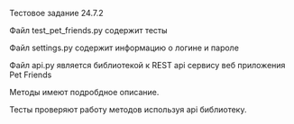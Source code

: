 Тестовое задание 24.7.2

Файл test_pet_friends.py  содержит  тесты

Файл settings.py  содержит информацию о логине и пароле

Файл api.py  является библиотекой к REST api сервису веб приложения Pet Friends

Методы имеют подробдное описание.

Тесты проверяют работу методов используя api библиотеку.
